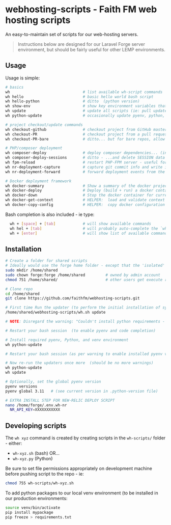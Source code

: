 # webhosting-scripts - Faith FM web hosting scripts

An easy-to-maintain set of scripts for our web-hosting servers.  

> Instructions below are designed for our Laravel Forge server environment, but should be fairly useful for other LEMP environments.

## Usage

Usage is simple:

```bash
# basics
wh                                # list available wh-script commands
wh hello                          # basic hello world bash script
wh hello-python                   # ditto  (python version)
wh show-env                       # show key environment variables that can be expected/used in all webhosting scripts
wh update                         # update all scripts (ie: pull updates + re-install symlinks)
wh python-update                  # occasionally update pyenv, python, and the python venv for our web-hosting scripts

# project checkout/update commands
wh checkout-github                # checkout project from GitHub master
wh checkout-PR                    # checkout project from a pull request
wh checkout-PR-bare               # ditto... but for bare repos, allow project (working) directory to be specified

# PHP/composer deployment
wh composer-deploy                # deploy composer dependencies... (including extra steps for Forge projects)
wh composer-deploy-sessions       # ditto - ...and delete SESSION data (for Laravel PRODUCTION projects)
wh fpm-reload                     # restart PHP-FPM server - useful for command-line too
wh nr-deployment-capture          # capture git commit info and write it to a JSON log file
wh nr-deployment-forward          # forward deployment events from the webhook server to New Relic (forge crontab task)

# Docker deployment framework
wh docker-summary                 # Show a summary of the docker projects and their nginx port mappings
wh docker-deploy                  # Deploy (build + run) a docker container for current project
wh docker-down                    # Stop the docker container for current project
wh docker-get-context             # HELPER:  load and validate context of the current docker project (from the .env file)
wh docker-copy-config             # HELPER:  copy docker configuration templates to current project
```

Bash completion is also included - ie type:

```bash
  wh + [space] + [tab]            # will show available commands
  wh hel + [tab]                  # will probably auto-complete the `wh hello` command
  wh + [enter]                    # will show list of available commands
```

## Installation

```bash
# Create a folder for shared scripts
# Ideally would use the forge home folder - except that the 'isolated' group is normally disabled from ALL access to home folders (other than their own) using 'setfacl'.  Safer to use an independent folder.
sudo mkdir /home/shared
sudo chown forge:forge /home/shared         # owned by admin account
chmod 751 /home/shared/                     # other users get execute rights, but no read/visibility rights (ie: can't list this folder)

# Clone repo
cd /home/shared
git clone https://github.com/faithfm/webhosting-scripts.git

# First time Run the updater (to perform the initial installation of symlinks, etc)
/home/shared/webhosting-scripts/wh.sh update

# NOTE: Disregard the warning: "Couldn't install python requirements - venv folder does not yet exist."

# Restart your bash session  (to enable pyenv and code completion)

# Install required pyenv, Python, and venv environment
wh python-update

# Restart your bash session (as per warning to enable installed pyenv version)

# Now re-run the updaters once more  (should be no more warnings)
wh python-update
wh update

# Optionally, set the global pyenv version
pyenv versions
pyenv global 3.11   # (see current version in .python-version file)

# EXTRA INSTALL STEP FOR NEW-RELIC DEPLOY SCRIPT
nano /home/forge/.env.wh-nr
  NR_API_KEY=XXXXXXXXXXX

```

## Developing scripts

The `wh xyz` command is created by creating scripts in the `wh-scripts/` folder - either:

* `wh-xyz.sh` (bash) OR...
* `wh-xyz.py` (Python)

Be sure to set file permissions appropriately on development machine before pushing script to the repo - ie:

```bash
chmod 755 wh-scripts/wh-xyz.sh
```

To add python packages to our local venv environment (to be installed in our production environments:

```bash
source venv/bin/activate
pip install mypackage
pip freeze > requirements.txt
```
